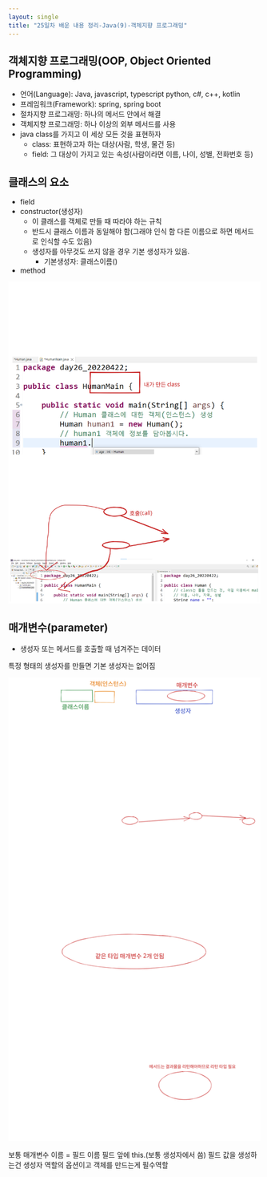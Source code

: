 ```yaml
---
layout: single
title: "25일차 배운 내용 정리-Java(9)-객체지향 프로그래밍"
---
```


## 객체지향 프로그래밍(OOP, Object Oriented Programming)

- 언어(Language): Java, javascript, typescript python, c#, c++, kotlin
- 프레임워크(Framework): spring, spring boot
- 절차지향 프로그래밍: 하나의 메서드 안에서 해결
- 객체지향 프로그래밍: 하나 이상의 외부 메서드를 사용
- java class를 가지고 이 세상 모든 것을 표현하자
    - class: 표현하고자 하는 대상(사람, 학생, 물건 등)
    - field: 그 대상이 가지고 있는 속성(사람이라면 이름, 나이, 성별, 전화번호 등)

## 클래스의 요소

- field
- constructor(생성자)
    - 이 클래스를 객체로 만들 때 따라야 하는 규칙
    - 반드시 클래스 이름과 동일해야 함(그래야 인식 함 다른 이름으로 하면 메서드로 인식할 수도 있음)
    - 생성자를 아무것도 쓰지 않을 경우 기본 생성자가 있음.
        - 기본생성자: 클래스이름()
- method

<img src="../assets/images/Untitled-2022-04-22-1410.svg">

## 매개변수(parameter)
- 생성자 또는 메서드를 호출할 때 넘겨주는 데이터

특정 형태의 생성자를 만들면 기본 생성자는 없어짐

<img src="../assets/images/Untitled-2022-04-22-1430.svg">



보통 매개변수 이름 = 필드 이름
필드 앞에 this.(보통 생성자에서 씀)
필드 값을 생성하는건 생성자 역할의 옵션이고 객체를 만드는게 필수역할